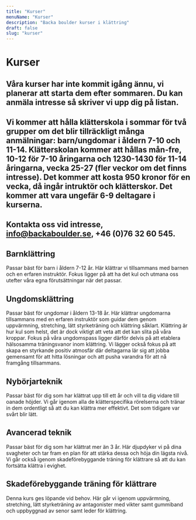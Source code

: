 ```yaml
---
title: "Kurser"
menuName: "Kurser"
description: "Backa boulder kurser i klättring"
draft: false
slug: "kurser"
---
```


# Kurser

## Våra kurser har inte kommit igång ännu, vi planerar att starta dem efter sommaren. Du kan anmäla intresse så skriver vi upp dig på listan. 
## Vi kommer att hålla klätterskola i sommar för två grupper om det blir tillräckligt många anmälningar: barn/ungdomar i åldern 7-10 och 11-14. Klätterskolan kommer att hållas mån-fre, 10-12 för 7-10 åringarna och 1230-1430 för 11-14 åringarna, vecka 25-27 (fler veckor om det finns intresse). Det kommer att kosta 950 kronor för en vecka, då ingår intruktör och klätterskor. Det kommer att vara ungefär 6-9 deltagare i kurserna. 
## Kontakta oss vid intresse, info@backaboulder.se, +46 (0)76 32 60 545.

## Barnklättring

Passar bäst för barn i åldern 7-12 år. Här klättrar vi tillsammans med barnen och en erfaren instruktör. Fokus ligger på att ha det kul och utmana oss utefter våra egna förutsättningar när det passar. 

## Ungdomsklättring

Passar bäst för ungdomar i åldern 13-18 år. Här klättrar ungdomarna tillsammans med en erfaren instruktör som guidar dem genom uppvärmning, stretching, lätt styrketräning och klättring såklart. Klättring är hur kul som helst, det är dock viktigt att veta att det kan slita på våra kroppar. Fokus på våra ungdomspass ligger därför delvis på att etablera hälsosamma träningsvanor inom klättring. Vi lägger också fokus på att skapa en styrkande positiv atmosfär där deltagarna lär sig att jobba gemensamt för att hitta lösningar och att pusha varandra för att nå framgång tillsammans.   

## Nybörjarteknik

Passar bäst för dig som har klättrat upp till ett år och vill ta dig vidare till oanade höjder. Vi går igenom alla de klätterspecifika rörelserna och tränar in dem ordentligt så att du kan klättra mer effektivt. Det som tidigare var svårt blir lätt.  

## Avancerad teknik

Passar bäst för dig som har klättrat mer än 3 år. Här djupdyker vi på dina svagheter och tar fram en plan för att stärka dessa och höja din lägsta nivå. Vi går också igenom skadeförebyggande träning för klättrare så att du kan fortsätta klättra i evighet.

## Skadeförebyggande träning för klättrare

Denna kurs ges löpande vid behov. Här går vi igenom uppvärmning, stretching, lätt styrketräning av antagonister med vikter samt gummiband och uppbyggnad av senor samt leder för klättring. 


